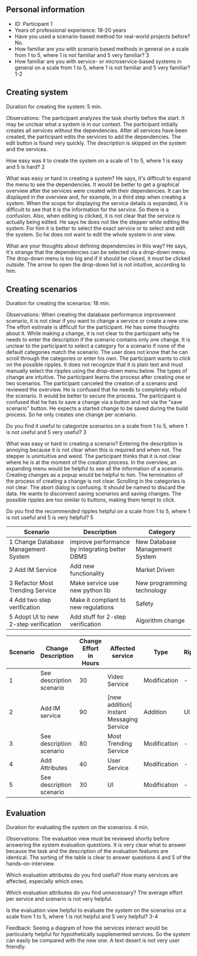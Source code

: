 ## Personal information
- ID: Participant 1
- Years of professional experience: 18-20 years
- Have you used a scenario-based method for real-world projects before? No.
- How familiar are you with scenario based methods in general on a scale from 1 to 5, where 1 is not familiar and 5 very familiar? 3
- How familiar are you with service- or microservice-based systems in general on a scale from 1 to 5, where 1 is not familiar and 5 very familiar? 1-2

## Creating system
Duration for creating the system: 5 min.

Observations:
The participant analyzes the task shortly before the start. It may be unclear what a system is in our context. The participant initially creates all services without the dependencies. After all services have been created, the participant edits the services to add the dependencies. The edit button is found very quickly. The description is skipped on the system and the services.

How easy was it to create the system on a scale of 1 to 5, where 1 is easy and 5 is hard? 2

What was easy or hard in creating a system?
He says, it's difficult to expand the menu to see the dependencies. It would be better to get a graphical overview after the services were created with their dependencies. It can be displayed in the overview and, for example, in a third step when creating a system. When the scope for displaying the service details is expanded, it is difficult to see that it is the information for the service. So there is a confusion. Also, when editing is clicked, it is not clear that the service is actually being edited. He says he does not like the stepper while editing the system. For him it is better to select the exact service or to select and edit the system. So he does not want to edit the whole system in one view.

What are your thoughts about defining dependencies in this way?
He says, it's strange that the dependencies can be selected via a drop-down menu. The drop-down menu is too big and if it should be closed, it must be clicked outside. The arrow to open the drop-down list is not intuitive, according to him.

## Creating scenarios
Duration for creating the scenarios: 18 min.

Observations:
When creating the database performance improvement scenario, it is not clear if you want to change a service or create a new one. The effort estimate is difficult for the participant. He has some thoughts about it. While making a change, it is not clear to the participant why he needs to enter the description if the scenario contains only one change. It is unclear to the participant to select a category for a scenario if none of the default categories match the scenario. The user does not know that he can scroll through the categories or enter his own. The participant wants to click on the possible ripples. It does not recognize that it is plain text and must manually select the ripples using the drop-down menu below. The types of change are intuitive. The participant learns the process after creating one or two scenarios. The participant canceled the creation of a scenario and reviewed the overview. He is confused that he needs to completely rebuild the scenario. It would be better to secure the process. The participant is confused that he has to save a change via a button and not via the "save scenario" button. He expects a started change to be saved during the build process. So he only creates one change per scenario.

Do you find it useful to categorize scenarios on a scale from 1 to 5, where 1 is not useful and 5 very useful? 3

What was easy or hard in creating a scenario?
Entering the description is annoying because it is not clear when this is required and when not. The stepper is unintuitive and weird. The participant thinks that it is not clear where he is at the moment of the creation process. In the overview, an expanding menu would be helpful to see all the information of a scenario. Creating changes as a popup would be helpful to him. The termination of the process of creating a change is not clear. Scrolling in the categories is not clear. The abort dialog is confusing. It should be named to discard the data. He wants to disconnect saving scenarios and saving changes. The possible ripples are too similar to buttons, making them tempt to click.

Do you find the recommended ripples helpful on a scale from 1 to 5, where 1 is not useful and 5 is very helpful? 5

| Scenario                              | Description                                    | Category                       |
| ------------------------------------- | ---------------------------------------------- | ------------------------------ |
| 1 Change Database Management System   | improve performance by integrating better DBMS | New Database Management System |
| 2 Add IM Service                      | Add new functionality                          | Market Driven                  |
| 3 Refactor Most Trending Service      | Make service use new python lib                | New programming technology     |
| 4 Add two step verification           | Make it compliant to new regulations           | Safety                         |
| 5 Adopt UI to new 2-step verification | Add stuff for 2-step verification              | Algorithm change               |

| Scenario | Change Description       | Change Effort in Hours | Affected service                         | Type         | Ripples |
| -------- | ------------------------ | ---------------------- | ---------------------------------------- | ------------ | ------- |
| 1        | See description scenario | 30                     | Video Service                            | Modification | -       |
| 2        | Add IM service           | 90                     | [new addition] Instant Messaging Service | Addition     | UI      |
| 3        | See description scenario | 80                     | Most Trending Service                    | Modification | -       |
| 4        | Add Attributes           | 40                     | User Service                             | Modification | -       |
| 5        | See description scenario | 30                     | UI                                       | Modification | -       |

## Evaluation
Duration for evaluating the system on the scenarios: 4 min.

Observations:
The evaluation view must be reviewed shortly before answering the system evaluation questions. It is very clear what to answer because the task and the description of the evaluation features are identical. The sorting of the table is clear to answer questions 4 and 5 of the hands-on-interview.

Which evaluation attributes do you find useful? How many services are affected, especially which ones.

Which evaluation attributes do you find unnecessary? The average effort per service and scenario is not very helpful.

Is the evaluation view helpful to evaluate the system on the scenarios on a scale from 1 to 5, where 1 is not helpful and 5 very helpful? 3-4

Feedback: Seeing a diagram of how the services interact would be particularly helpful for hypothetically supplemented services. So the system can easily be compared with the new one. A text desert is not very user friendly.